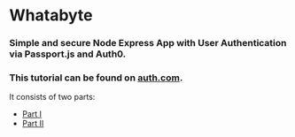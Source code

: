 # Whatabyte

### Simple and secure Node Express App with User Authentication via Passport.js and Auth0.

### This tutorial can be found on [auth.com](https://auth0.com/).

It consists of two parts:
- [Part I](https://auth0.com/blog/create-a-simple-and-stylish-node-express-app/)
- [Part II](https://auth0.com/blog/create-a-simple-and-secure-node-express-app/)